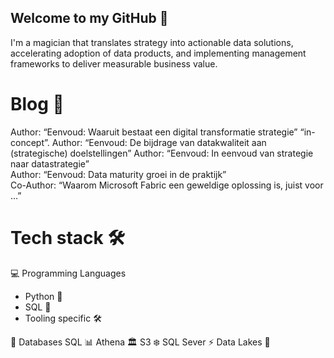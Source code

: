 ## Welcome to my GitHub 👋

I'm a magician  that translates strategy into actionable data solutions, accelerating adoption of data products, and
implementing management frameworks to deliver measurable business value. 


# Blog 📑
Author:  “Eenvoud: Waaruit bestaat een digital transformatie strategie”  “in-concept”. 
Author:  “Eenvoud: De bijdrage van datakwaliteit aan (strategische) doelstellingen”
Author:   “Eenvoud: In eenvoud van strategie naar datastrategie”   
Author:   “Eenvoud: Data maturity groei in de praktijk”     
Co-Author:  “Waarom Microsoft Fabric een geweldige oplossing is, juist voor …”  

# Tech stack 🛠️

💻 Programming Languages
- Python 🐍
- SQL 📘
- Tooling specific 🛠️

💾 Databases
SQL 📊
Athena 🏛️
S3 ❄️
SQL Sever ⚡
Data Lakes 🌊


<!--
**WouterLely/WouterLely** is a ✨ _special_ ✨ repository because its `README.md` (this file) appears on your GitHub profile.

Here are some ideas to get you started:

- 🔭 I’m currently working on ...
- 🌱 I’m currently learning ...
- 👯 I’m looking to collaborate on ...
- 🤔 I’m looking for help with ...
- 💬 Ask me about ...
- 📫 How to reach me: ...
- 😄 Pronouns: ...
- ⚡ Fun fact: ...
-->
